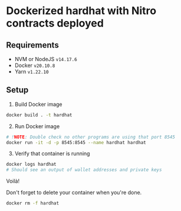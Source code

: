 # Dockerized hardhat with Nitro contracts deployed

## Requirements

- NVM or NodeJS `v14.17.6`
- Docker `v20.10.8`
- Yarn `v1.22.10`

## Setup

1. Build Docker image

```bash
docker build . -t hardhat
```

2. Run Docker image

```bash
# !NOTE: Double check no other programs are using that port 8545
docker run -it -d -p 8545:8545 --name hardhat hardhat
```

3. Verify that container is running

```bash
docker logs hardhat
# Should see an output of wallet addresses and private keys
```

Voilà!

Don't forget to delete your container when you're done.

```bash
docker rm -f hardhat
```
